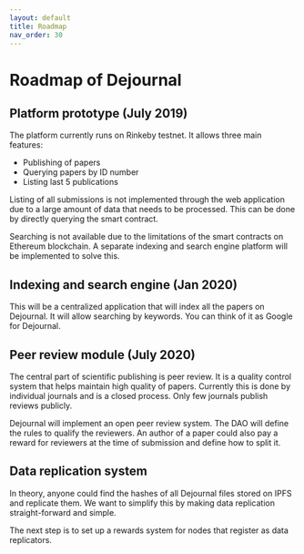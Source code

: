 ```yaml
---
layout: default
title: Roadmap
nav_order: 30
---
```


# Roadmap of Dejournal

## Platform prototype (July 2019)
The platform currently runs on Rinkeby testnet. It allows three main features: 
* Publishing of papers
* Querying papers by ID number
* Listing last 5 publications

Listing of all submissions is not implemented through the web application due to a large amount of data that needs to be processed. This can be done by directly querying the smart contract.

Searching is not available due to the limitations of the smart contracts on Ethereum blockchain. A separate indexing and search engine platform will be implemented to solve this.

## Indexing and search engine (Jan 2020)
This will be a centralized application that will index all the papers on Dejournal. It will allow searching by keywords. You can think of it as Google for Dejournal.

## Peer review module (July 2020)
The central part of scientific publishing is peer review. It is a quality control system that helps maintain high quality of papers. Currently this is done by individual journals and is a closed process. Only few journals publish reviews publicly.

Dejournal will implement an open peer review system. The DAO will define the rules to qualify the reviewers. An author of a paper could also pay a reward for reviewers at the time of submission and define how to split it.

## Data replication system
In theory, anyone could find the hashes of all Dejournal files stored on IPFS and replicate them. We want to simplify this by making data replication straight-forward and simple.

The next step is to set up a rewards system for nodes that register as data replicators. 